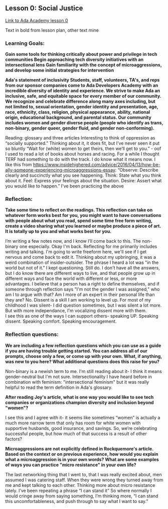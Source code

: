 
## Lesson 0: Social Justice	

[Link to Ada Academy lesson 0](https://github.com/Ada-Developers-Academy/jump-start/tree/master/preparing-for-ada/social-justice)

Text in bold from lesson plan, other text mine

### Learning Goals:
**Gain some tools for thinking critically about power and privilege in tech communities
Begin approaching tech diversity initiatives with an intersectional lens 
Gain familiarity with the concept of microaggressions, and develop some initial strategies for intervention**

**Ada's statement of inclusivity
Students, staff, volunteers, TA's, and reps from our sponsor companies come to Ada Developers Academy with an incredible diversity of identity and experience. We strive to make Ada an inclusive, safe, and equitable space for every member of our community. We recognize and celebrate difference along many axes including, but not limited to, sexual orientation, gender identity and presentation, age, race, ethnicity, class, religion, physical appearance, ability, national origin, educational background, and parental status. Our community includes women and gender diverse people (people who identify as trans, non-binary, gender queer, gender fluid, and gender non-conforming).**

Reading: glossary and three articles
Interesting to think of oppression as “socially supported.” Thinking about it, it does fit, but I’ve never seen it put so bluntly
“Wait for (white) women to get theirs, then we’ll get to you.” - oof
I used to read a lot of books about horses and racing. For a while I thought TERF had something to do with the track. I do know what it means now. 
I like this from https://www.insidehighered.com/advice/2016/04/13/how-be-ally-someone-experiencing-microaggressions-essay: 
“Observe: Describe clearly and succinctly what you see happening.
Think: State what you think about it.
Feel: Express your feelings about the situation.
Desire: Assert what you would like to happen.”
I've been practicing the above  

### Reflection:
**Take some time to reflect on the readings. This reflection can take on whatever form works best for you, you might want to have conversations with people about what you read, spend some time free form writing, create a video sharing what you learned or maybe produce a piece of art. It is totally up to you and what works best for you.**

I’m writing a few notes now, and I know I’ll come back to this. The non-binary one especially.
Okay I'm back. Reflecting for me primarily includes writing and talking. I'm going to write freeform here, we'll see if I get nervous and come back to edit it. Thinking about my upbringing, it was a weird combination of insider-outsider. The phrase I heard a lot was "in the world but not of it." 
I kept questioning. Still do. I don't have all the answers, but I do know there are different ways to live, and that people grow up in different ways and face the world with different or less, or more advantages. I believe that a person has a right to define themselves, and if someone through reflection says "I'm not the gender I was assigned," who am I to argue with that? Am I more of an expert in their personal life than they are? No. 
Dissent is a skill I am working to level up. For most of my childhood I was silent- I did question sometimes, but I was silent a lot more. But with more independance, I'm vocalizing dissent more with them.  
I see this as one of the ways I can support others- speaking UP. Speaking dissent.  Speaking comfort. Speaking encouragement.  

### Reflection questions:
**We are including a few reflection questions which you can use as a guide if you are having trouble getting started. You can address all of our prompts, choose only a few, or come up with your own.
What, if anything, was new to you here? What additional questions does this raise for you?**

Non-binary is a newish term to me. I'm still reading about it- I think it means gender-neutral but I'm not sure. Intersectionality I have heard before in combination with feminism: "intersectional feminism" but it was really helpful to read the term definition in Ada's glossary. 

**After reading Joy's article, what is one way you would like to see tech companies or organizations champion diversity and inclusion beyond "women"?**

I see this and I agree with it- it seems like sometimes “women” is actually a much more narrow term that only has room for white women with supportive husbands, good insurance, and savings. So, we’re celebrating successful people, but how much of that success is a result of other factors?

**Microaggressions are not explicitly defined in Rockquemore's article. Based on the context or on previous experience, how would you explain what a microaggression is in your own words? What are some examples of ways you can practice "micro resistance" in your own life?**

The last networking thing that I went to, that I was really excited about, men assumed I was catering staff. When they were wrong they turned away from me and kept talking to each other. 
Thinking more about micro resistance lately. I’ve been repeating a phrase “I can stand it” So where normally I would cringe away from saying something, I’m thinking more, “I can stand this uncomfortableness, and push through to say what I want to say.”

